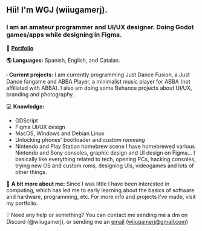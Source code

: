 ## Hii! I'm WGJ (wiiugamerj).
### I am an amateur programmer and UI/UX designer. Doing Godot games/apps while designing in Figma.

🔗 **[Portfolio](https://sites.google.com/view/wiiugamerj)**

**🌎 Languages:** Spanish, English, and Catalan.

ℹ️ **Current projects:** I am currently programming Just Dance Fusion, a Just Dance fangame and ABBA Player, a minimalist music player for ABBA (not affiliated with ABBA). I also am doing some Behance projects about UI/UX, branding and photography.

💻 **Knowledge:**
- GDScript
- Figma UI/UX design
- MacOS, Windows and Debian Linux
- Unlocking phones' bootloader and _custom romming_
- Nintendo and Play Station homebrew scene I have homebrewed various Nintendo and Sony consoles, graphic design and UI design on Figma... I basically like everything related to tech, opening PCs, hacking consoles, trying new OS and custom roms, designing UIs, videogames and lots of other things.

💁 **A bit more about me:** Since I was little I have been interested in computing, which has led me to early learning about the basics of software and hardware, programming, etc. For more info and projects I've made, visit my portfolio.

❔ Need any help or something? You can contact me sending me a dm on Discord (@wiiugamerj), or sending me an [email](mailto:wiiugamerj@gmail.com) (wiiugamerj@gmail.com)
<!---
WiiUGamerJ/WiiUGamerJ is a ✨ special ✨ repository because its `README.md` (this file) appears on your GitHub profile.
You can click the Preview link to take a look at your changes.
--->
